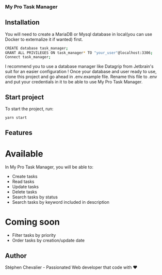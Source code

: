 ### **My Pro Task Manager**

## Installation

You will need to create a MariaDB or Mysql database in local(you can use Docker to externalize it if wanted) first.

```bash
CREATE database task_manager;
GRANT ALL PRIVILEGES ON task_manager* TO "your_user"@localhost:3306;
Connect task_manager;
```

I recommend you to use a database manager like Datagrip from Jetbrain's suit for an easier configuration !
Once your database and user ready to use, clone this project and go ahead in .env.example file.
Rename this file to .env and put your credentials in it to be able to use My Pro Task Manager.

## Start project

To start the project, run:

```bash
yarn start
```

## Features

# Available
In My Pro Task Manager, you will be able to:
- Create tasks
- Read tasks
- Update tasks
- Delete tasks
- Search tasks by status
- Search tasks by keyword included in description

# Coming soon
- Filter tasks by priority
- Order tasks by creation/update date

## Author
Stéphen Chevalier - Passionated Web developer that code with ♥ 
